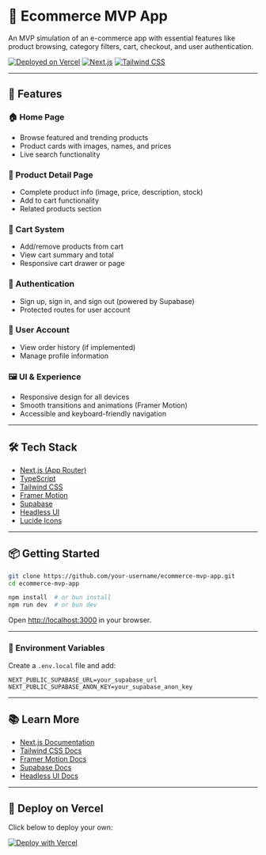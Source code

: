 # 🛒 Ecommerce MVP App

An MVP simulation of an e-commerce app with essential features like product browsing, category filters, cart, checkout, and user authentication.

[![Deployed on Vercel](https://img.shields.io/badge/Deployed%20on-Vercel-000?logo=vercel&logoColor=white)](https://vercel.com/)
[![Next.js](https://img.shields.io/badge/Built%20with-Next.js-000?logo=next.js)](https://nextjs.org)
[![Tailwind CSS](https://img.shields.io/badge/Styled%20with-Tailwind%20CSS-38bdf8?logo=tailwindcss&logoColor=white)](https://tailwindcss.com)

---

## 🚀 Features

### 🏠 Home Page
- Browse featured and trending products
- Product cards with images, names, and prices
- Live search functionality

### 📄 Product Detail Page
- Complete product info (image, price, description, stock)
- Add to cart functionality
- Related products section

### 🛒 Cart System
- Add/remove products from cart
- View cart summary and total
- Responsive cart drawer or page

### 🔐 Authentication
- Sign up, sign in, and sign out (powered by Supabase)
- Protected routes for user account

### 👤 User Account
- View order history (if implemented)
- Manage profile information

### 🖼️ UI & Experience
- Responsive design for all devices
- Smooth transitions and animations (Framer Motion)
- Accessible and keyboard-friendly navigation

---

## 🛠️ Tech Stack

- [Next.js (App Router)](https://nextjs.org)
- [TypeScript](https://www.typescriptlang.org)
- [Tailwind CSS](https://tailwindcss.com)
- [Framer Motion](https://www.framer.com/motion/)
- [Supabase](https://supabase.com)
- [Headless UI](https://headlessui.com)
- [Lucide Icons](https://lucide.dev)

---

## 📦 Getting Started

```bash
git clone https://github.com/your-username/ecommerce-mvp-app.git
cd ecommerce-mvp-app

npm install  # or bun install
npm run dev  # or bun dev
```

Open [http://localhost:3000](http://localhost:3000) in your browser.

---

### 🔐 Environment Variables

Create a `.env.local` file and add:

```env
NEXT_PUBLIC_SUPABASE_URL=your_supabase_url
NEXT_PUBLIC_SUPABASE_ANON_KEY=your_supabase_anon_key
```

---

## 📚 Learn More

- [Next.js Documentation](https://nextjs.org/docs)
- [Tailwind CSS Docs](https://tailwindcss.com/docs)
- [Framer Motion Docs](https://www.framer.com/motion/)
- [Supabase Docs](https://supabase.com/docs)
- [Headless UI Docs](https://headlessui.com)

---

## 🚀 Deploy on Vercel

Click below to deploy your own:

[![Deploy with Vercel](https://vercel.com/button)](https://vercel.com/new/git/external?repository-url=https://github.com/your-username/ecommerce-mvp-app)